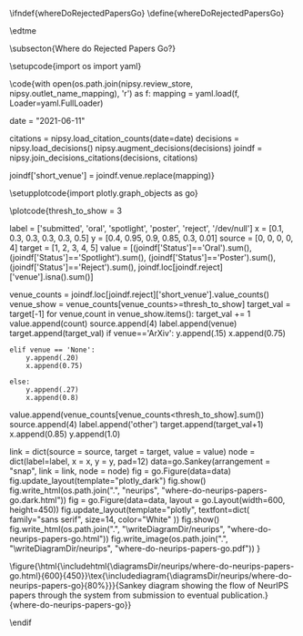 \ifndef{whereDoRejectedPapersGo}
\define{whereDoRejectedPapersGo}

\edtme

\subsecton{Where do Rejected Papers Go?}

\setupcode{import os
import yaml}

\code{with open(os.path.join(nipsy.review_store, nipsy.outlet_name_mapping), 'r') as f:
    mapping = yaml.load(f, Loader=yaml.FullLoader)


date = "2021-06-11"

citations = nipsy.load_citation_counts(date=date)
decisions = nipsy.load_decisions()
nipsy.augment_decisions(decisions)
joindf = nipsy.join_decisions_citations(decisions, citations)

joindf['short_venue'] = joindf.venue.replace(mapping)}

\setupplotcode{import plotly.graph_objects as go}

\plotcode{thresh_to_show = 3

label = ['submitted', 'oral', 'spotlight', 'poster', 'reject', '/dev/null']
x = [0.1, 0.3, 0.3, 0.3, 0.3, 0.5]
y = [0.4, 0.95, 0.9, 0.85, 0.3, 0.01]
source = [0, 0, 0, 0, 4]
target = [1, 2, 3, 4, 5]
value = [(joindf['Status']=='Oral').sum(),
         (joindf['Status']=='Spotlight').sum(), 
         (joindf['Status']=='Poster').sum(),
         (joindf['Status']=='Reject').sum(),
        joindf.loc[joindf.reject]['venue'].isna().sum()]

venue_counts = joindf.loc[joindf.reject]['short_venue'].value_counts()
venue_show = venue_counts[venue_counts>=thresh_to_show]
target_val = target[-1]
for venue,count in venue_show.items():
    target_val += 1
    value.append(count)
    source.append(4)
    label.append(venue)
    target.append(target_val)
    if venue=='ArXiv':
        y.append(.15)
        x.append(0.75)
    
    elif venue == 'None':
        y.append(.20)
        x.append(0.75)

    else: 
        y.append(.27)
        x.append(0.8)
    

    
value.append(venue_counts[venue_counts<thresh_to_show].sum())
source.append(4)
label.append('other')
target.append(target_val+1)
x.append(0.85)
y.append(1.0)

link = dict(source = source, target = target, value = value)
node = dict(label=label,
            x = x,
            y = y,
            pad=12)
data=go.Sankey(arrangement = "snap",
                 link = link,
                 node = node)
fig = go.Figure(data=data)
fig.update_layout(template="plotly_dark")
fig.show()
fig.write_html(os.path.join(".", "neurips", "where-do-neurips-papers-go.dark.html"))
fig = go.Figure(data=data,
                layout = go.Layout(width=600,
                height=450))
fig.update_layout(template="plotly", textfont=dict(
        family="sans serif",
        size=14,
        color="White"
    ))
fig.show()
fig.write_html(os.path.join(".", "\writeDiagramDir/neurips", "where-do-neurips-papers-go.html"))
fig.write_image(os.path.join(".", "\writeDiagramDir/neurips", "where-do-neurips-papers-go.pdf"))
}

\figure{\html{\includehtml{\diagramsDir/neurips/where-do-neurips-papers-go.html}{600}{450}}\tex{\includediagram{\diagramsDir/neurips/where-do-neurips-papers-go}{80%}}}{Sankey diagram showing the flow of NeurIPS papers through the system from submission to eventual publication.}{where-do-neurips-papers-go}}


\endif
